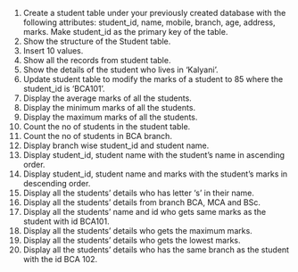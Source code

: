 1. Create a student table under your previously created database with the following attributes: 
student_id, name, mobile, branch, age, address, marks. Make student_id as the primary key of the 
table. 
2. Show the structure of the Student table. 
3. Insert 10 values. 
4. Show all the records from student table. 
5. Show the details of the student who lives in ‘Kalyani’. 
6. Update student table to modify the marks of a student to 85 where the student_id is ‘BCA101’.   
7. Display the average marks of all the students. 
8. Display the minimum marks of all the students. 
9. Display the maximum marks of all the students. 
10. Count the no of students in the student table. 
11. Count the no of students in BCA branch. 
12. Display branch wise student_id and student name. 
13. Display student_id, student name with the student’s name in ascending order. 
14. Display student_id, student name and marks with the student’s marks in descending order. 
15. Display all the students’ details who has letter ‘s’ in their name. 
16. Display all the students’ details from branch BCA, MCA and BSc. 
17. Display all the students’ name and id who gets same marks as the student with id BCA101. 
18. Display all the students’ details who gets the maximum marks. 
19. Display all the students’ details who gets the lowest marks. 
20. Display all the students’ details who has the same branch as the student with the id BCA 102.